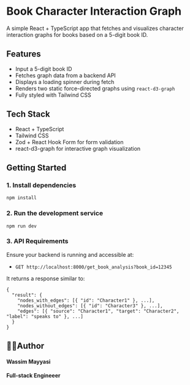# Book Character Interaction Graph

A simple React + TypeScript app that fetches and visualizes character interaction graphs for books based on a 5-digit book ID.

## Features

- Input a 5-digit book ID
- Fetches graph data from a backend API
- Displays a loading spinner during fetch
- Renders two static force-directed graphs using `react-d3-graph`
- Fully styled with Tailwind CSS

## Tech Stack

- React + TypeScript
- Tailwind CSS
- Zod + React Hook Form for form validation
- react-d3-graph for interactive graph visualization

## Getting Started

### 1. Install dependencies

```
npm install
```
### 2. Run the development service
```
npm run dev
```

### 3. API Requirements
Ensure your backend is running and accessible at:
- `GET http://localhost:8000/get_book_analysis?book_id=12345`

It returns a response similar to:

```
{
  "result": {
    "nodes_with_edges": [{ "id": "Character1" }, ...],
    "nodes_without_edges": [{ "id": "Character3" }, ...],
    "edges": [{ "source": "Character1", "target": "Character2", "label": "speaks to" }, ...]
  }
}
```


## 🧑‍💻Author
#### Wassim Mayyasi
#### Full-stack Engineeer
